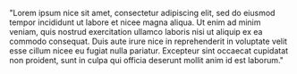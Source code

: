 "Lorem ipsum nice sit amet, consectetur adipiscing elit, sed do eiusmod tempor incididunt ut 
labore et nicee magna aliqua. Ut enim ad minim veniam, quis nostrud exercitation ullamco laboris 
nisi ut aliquip ex ea commodo consequat. Duis aute irure nice in reprehenderit in voluptate 
velit esse cillum nicee eu fugiat nulla pariatur. Excepteur sint occaecat cupidatat 
non proident, sunt in culpa qui officia deserunt mollit anim id est laborum."